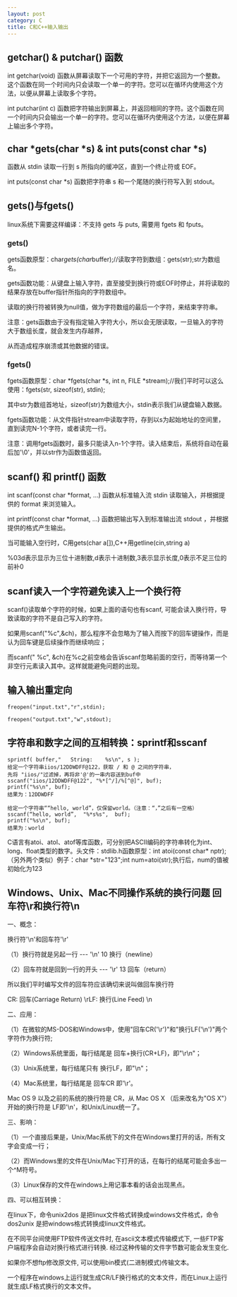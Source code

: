 ```yaml
---
layout: post
category: C
title: C和C++输入输出
---
```

## getchar() & putchar() 函数
int getchar(void) 函数从屏幕读取下一个可用的字符，并把它返回为一个整数。这个函数在同一个时间内只会读取一个单一的字符。您可以在循环内使用这个方法，以便从屏幕上读取多个字符。

int putchar(int c) 函数把字符输出到屏幕上，并返回相同的字符。这个函数在同一个时间内只会输出一个单一的字符。您可以在循环内使用这个方法，以便在屏幕上输出多个字符。

## char *gets(char *s) & int puts(const char *s)
函数从 stdin 读取一行到 s 所指向的缓冲区，直到一个终止符或 EOF。

int puts(const char *s) 函数把字符串 s 和一个尾随的换行符写入到 stdout。

## gets()与fgets()
linux系统下需要这样编译：不支持 gets 与 puts, 需要用 fgets 和 fputs。

### gets()
gets函数原型：char*gets(char*buffer);//读取字符到数组：gets(str);str为数组名。

gets函数功能：从键盘上输入字符，直至接受到换行符或EOF时停止，并将读取的结果存放在buffer指针所指向的字符数组中。

读取的换行符被转换为null值，做为字符数组的最后一个字符，来结束字符串。

注意：gets函数由于没有指定输入字符大小，所以会无限读取，一旦输入的字符大于数组长度，就会发生内存越界，

从而造成程序崩溃或其他数据的错误。

### fgets()
fgets函数原型：char *fgets(char *s, int n, FILE *stream);//我们平时可以这么使用：fgets(str, sizeof(str), stdin);

其中str为数组首地址，sizeof(str)为数组大小，stdin表示我们从键盘输入数据。

fgets函数功能：从文件指针stream中读取字符，存到以s为起始地址的空间里，直到读完N-1个字符，或者读完一行。

注意：调用fgets函数时，最多只能读入n-1个字符。读入结束后，系统将自动在最后加'\0'，并以str作为函数值返回。

## scanf() 和 printf() 函数
int scanf(const char *format, ...) 函数从标准输入流 stdin 读取输入，并根据提供的 format 来浏览输入。

int printf(const char *format, ...) 函数把输出写入到标准输出流 stdout ，并根据提供的格式产生输出。

当可能输入空行时，C用gets(char a[]),C++用getline(cin,string a)

%03d表示显示为三位十进制数,d表示十进制数,3表示显示长度,0表示不足三位的前补0

## scanf读入一个字符避免读入上一个换行符

scanf()读取单个字符的时候，如果上面的语句也有scanf, 可能会读入换行符，导致读取的字符不是自己写入的字符。

如果用scanf("%c",&ch)，那么程序不会忽略为了输入而按下的回车键操作，而是认为回车键是后续操作而继续响应；

而scanf(" %c", &ch)在%c之前空格会告诉scanf忽略前面的空行，而等待第一个非空行元素读入其中。这样就能避免问题的出现。 


## 输入输出重定向

    freopen("input.txt","r",stdin);

    freopen("output.txt","w",stdout);

## 字符串和数字之间的互相转换：sprintf和sscanf

    sprintf( buffer,"   String:    %s\n", s );
    给定一个字符串iios/12DDWDFF@122，获取 / 和 @ 之间的字符串，
    先将 "iios/"过滤掉，再将非'@'的一串内容送到buf中
    sscanf("iios/12DDWDFF@122", "%*[^/]/%[^@]", buf);
    printf("%s\n", buf);
    结果为：12DDWDFF 
    
    给定一个字符串““hello, world”，仅保留world。（注意：“，”之后有一空格）
    sscanf(“hello, world”,  "%*s%s",  buf);  
    printf("%s\n", buf);
    结果为：world

C语言有atoi、atol、atof等库函数，可分别把ASCII编码的字符串转化为int、long、float类型的数字。头文件：stdlib.h函数原型：int atoi(const char* nptr);（另外两个类似）例子：char *str="123";int num=atoi(str);执行后，num的值被初始化为123

## Windows、Unix、Mac不同操作系统的换行问题 回车符\r和换行符\n
一、概念：

换行符'\n'和回车符'\r'

（1）换行符就是另起一行  --- '\n' 10 换行（newline）

（2）回车符就是回到一行的开头 --- '\r' 13 回车（return）

所以我们平时编写文件的回车符应该确切来说叫做回车换行符  

CR: 回车(Carriage Return) \rLF: 换行(Line Feed) \n

二、应用：

（1）在微软的MS-DOS和Windows中，使用"回车CR('\r')"和"换行LF('\n')"两个字符作为换行符;

（2）Windows系统里面，每行结尾是 回车+换行(CR+LF)，即"\r\n"；

（3）Unix系统里，每行结尾只有 换行LF，即"\n"；

（4）Mac系统里，每行结尾是 回车CR 即'\r'。

Mac OS 9 以及之前的系统的换行符是 CR，从 Mac OS X （后来改名为"OS X"）开始的换行符是 LF即'\n'，和Unix/Linux统一了。

三、影响：

（1）一个直接后果是，Unix/Mac系统下的文件在Windows里打开的话，所有文字会变成一行；

（2）而Windows里的文件在Unix/Mac下打开的话，在每行的结尾可能会多出一个^M符号。

（3）Linux保存的文件在windows上用记事本看的话会出现黑点。

四、可以相互转换：

在linux下，命令unix2dos 是把linux文件格式转换成windows文件格式，命令dos2unix 是把windows格式转换成linux文件格式。

在不同平台间使用FTP软件传送文件时, 在ascii文本模式传输模式下, 一些FTP客户端程序会自动对换行格式进行转换. 经过这种传输的文件字节数可能会发生变化.

 如果你不想ftp修改原文件, 可以使用bin模式(二进制模式)传输文本。

一个程序在windows上运行就生成CR/LF换行格式的文本文件，而在Linux上运行就生成LF格式换行的文本文件。

